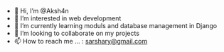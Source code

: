 - 👋 Hi, I’m @Aksh4n
- 👀 I’m interested in web development
- 🌱 I’m currently learning moduls and database management in Django 
- 💞️ I’m looking to collaborate on my projects
- 📫 How to reach me ... : sarshary@gmail.com

<!---
Aksh4n/Aksh4n is a ✨ special ✨ repository because its `README.md` (this file) appears on your GitHub profile.
You can click the Preview link to take a look at your changes.
--->
